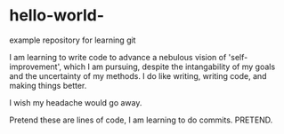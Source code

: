 # hello-world-
example repository for learning git

I am learning to write code to advance a nebulous vision of 'self-improvement', which I am pursuing, despite the intangability of my goals and the uncertainty of my methods.  I do like writing, writing code, and making things better.  

I wish my headache would go away.  

Pretend these are lines of code, I am learning to do commits.  PRETEND.  
